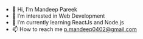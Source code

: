 - 👋 Hi, I’m Mandeep Pareek
- 👀 I’m interested in Web Development
- 🌱 I’m currently learning ReactJs and Node.js
- 📫 How to reach me p.mandeep0402@gmail.com

<!---
Mandeep-000/Mandeep-000 is a ✨ special ✨ repository because its `README.md` (this file) appears on your GitHub profile.
You can click the Preview link to take a look at your changes.
--->
